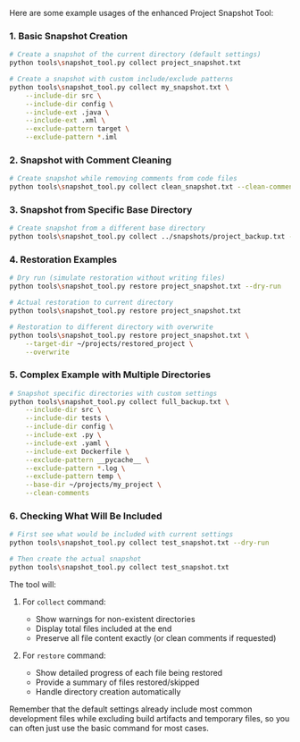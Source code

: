Here are some example usages of the enhanced Project Snapshot Tool:

### 1. Basic Snapshot Creation
```bash
# Create a snapshot of the current directory (default settings)
python tools\snapshot_tool.py collect project_snapshot.txt

# Create a snapshot with custom include/exclude patterns
python tools\snapshot_tool.py collect my_snapshot.txt \
    --include-dir src \
    --include-dir config \
    --include-ext .java \
    --include-ext .xml \
    --exclude-pattern target \
    --exclude-pattern *.iml
```

### 2. Snapshot with Comment Cleaning
```bash
# Create snapshot while removing comments from code files
python tools\snapshot_tool.py collect clean_snapshot.txt --clean-comments
```

### 3. Snapshot from Specific Base Directory
```bash
# Create snapshot from a different base directory
python tools\snapshot_tool.py collect ../snapshots/project_backup.txt --base-dir ~/projects/my_project
```

### 4. Restoration Examples
```bash
# Dry run (simulate restoration without writing files)
python tools\snapshot_tool.py restore project_snapshot.txt --dry-run

# Actual restoration to current directory
python tools\snapshot_tool.py restore project_snapshot.txt

# Restoration to different directory with overwrite
python tools\snapshot_tool.py restore project_snapshot.txt \
    --target-dir ~/projects/restored_project \
    --overwrite
```

### 5. Complex Example with Multiple Directories
```bash
# Snapshot specific directories with custom settings
python tools\snapshot_tool.py collect full_backup.txt \
    --include-dir src \
    --include-dir tests \
    --include-dir config \
    --include-ext .py \
    --include-ext .yaml \
    --include-ext Dockerfile \
    --exclude-pattern __pycache__ \
    --exclude-pattern *.log \
    --exclude-pattern temp \
    --base-dir ~/projects/my_project \
    --clean-comments
```

### 6. Checking What Will Be Included
```bash
# First see what would be included with current settings
python tools\snapshot_tool.py collect test_snapshot.txt --dry-run

# Then create the actual snapshot
python tools\snapshot_tool.py collect test_snapshot.txt
```

The tool will:
1. For `collect` command:
   - Show warnings for non-existent directories
   - Display total files included at the end
   - Preserve all file content exactly (or clean comments if requested)

2. For `restore` command:
   - Show detailed progress of each file being restored
   - Provide a summary of files restored/skipped
   - Handle directory creation automatically

Remember that the default settings already include most common development files while excluding build artifacts and temporary files, so you can often just use the basic command for most cases.